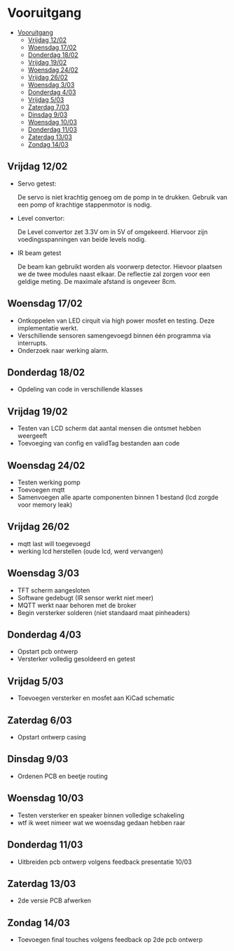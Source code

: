# Vooruitgang
- [Vooruitgang](#vooruitgang)
  - [Vrijdag 12/02](#vrijdag-1202)
  - [Woensdag 17/02](#woensdag-1702)
  - [Donderdag 18/02](#donderdag-1802)
  - [Vrijdag 19/02](#vrijdag-1902)
  - [Woensdag 24/02](#woensdag-2402)
  - [Vrijdag 26/02](#vrijdag-2602)
  - [Woensdag 3/03](#woensdag-303)
  - [Donderdag 4/03](#donderdag-403)
  - [Vrijdag 5/03](#vrijdag-503)
  - [Zaterdag 7/03](#zaterdag-603)
  - [Dinsdag 9/03](#dinsdag-903)
  - [Woensdag 10/03](#woensdag-1003)
  - [Donderdag 11/03](#donderdag-1103)
  - [Zaterdag 13/03](#zaterdag-1303)
  - [Zondag 14/03](#zondag-1403)

## Vrijdag 12/02

- Servo getest:

  De servo is niet krachtig genoeg om de pomp in te drukken.
  Gebruik van een pomp of krachtige stappenmotor is nodig.

- Level convertor:

  De Level convertor zet 3.3V om in 5V of omgekeerd. Hiervoor zijn voedingsspanningen van beide levels nodig.

- IR beam getest

  De beam kan gebruikt worden als voorwerp detector. Hievoor plaatsen we de twee modules naast elkaar. De reflectie zal zorgen voor een geldige meting. De maximale afstand is ongeveer 8cm.
  
## Woensdag 17/02

- Ontkoppelen van LED cirquit via high power mosfet en testing. Deze implementatie werkt.
- Verschillende sensoren samengevoegd binnen één programma via interrupts.
- Onderzoek naar werking alarm.

## Donderdag 18/02

- Opdeling van code in verschillende klasses

## Vrijdag 19/02

- Testen van LCD scherm dat aantal mensen die ontsmet hebben weergeeft
- Toevoeging van config en validTag bestanden aan code

## Woensdag 24/02

- Testen werking pomp
- Toevoegen mqtt
- Samenvoegen alle aparte componenten binnen 1 bestand (lcd zorgde voor memory leak)

## Vrijdag 26/02

- mqtt last will toegevoegd 
- werking lcd herstellen (oude lcd, werd vervangen)

## Woensdag 3/03

- TFT scherm aangesloten
- Software gedebugt (IR sensor werkt niet meer)
- MQTT werkt naar behoren met de broker
- Begin versterker solderen (niet standaard maat pinheaders) 

## Donderdag 4/03

- Opstart pcb ontwerp
- Versterker volledig gesoldeerd en getest

## Vrijdag 5/03

- Toevoegen versterker en mosfet aan KiCad schematic

## Zaterdag 6/03

- Opstart ontwerp casing

## Dinsdag 9/03

- Ordenen PCB en beetje routing

## Woensdag 10/03

- Testen versterker en speaker binnen volledige schakeling
- wtf ik weet nimeer wat we woensdag gedaan hebben raar

## Donderdag 11/03

- Uitbreiden pcb ontwerp volgens feedback presentatie 10/03

## Zaterdag 13/03

- 2de versie PCB afwerken

## Zondag 14/03

- Toevoegen final touches volgens feedback op 2de pcb ontwerp
